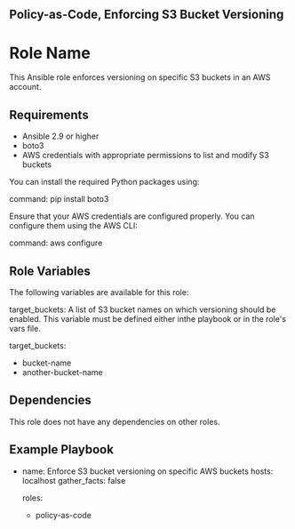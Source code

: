 ## Policy-as-Code, Enforcing S3 Bucket Versioning

Role Name
=========

This Ansible role enforces versioning on specific S3 buckets in an AWS account.

Requirements
------------

- Ansible 2.9 or higher
- boto3
- AWS credentials with appropriate permissions to list and modify S3 buckets

You can install the required Python packages using:

command: pip install boto3

Ensure that your AWS credentials are configured properly. You can configure them using the AWS CLI:

command: aws configure

Role Variables
--------------

The following variables are available for this role:

target_buckets: A list of S3 bucket names on which versioning should be enabled. This variable must be defined either inthe playbook or in the role's vars file.

target_buckets:
  - bucket-name
  - another-bucket-name

Dependencies
------------

This role does not have any dependencies on other roles.

Example Playbook
----------------

- name: Enforce S3 bucket versioning on specific AWS buckets
  hosts: localhost
  gather_facts: false

  roles:
    - policy-as-code

